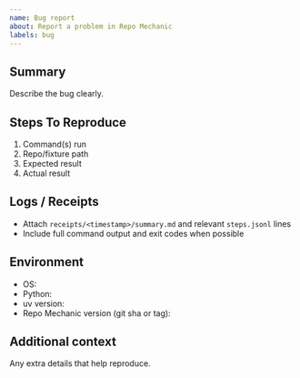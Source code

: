 ```yaml
---
name: Bug report
about: Report a problem in Repo Mechanic
labels: bug
---
```


## Summary
Describe the bug clearly.

## Steps To Reproduce
1. Command(s) run
2. Repo/fixture path
3. Expected result
4. Actual result

## Logs / Receipts
- Attach `receipts/<timestamp>/summary.md` and relevant `steps.jsonl` lines
- Include full command output and exit codes when possible

## Environment
- OS:
- Python:
- uv version:
- Repo Mechanic version (git sha or tag):

## Additional context
Any extra details that help reproduce.

